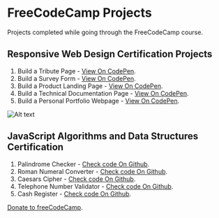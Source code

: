 # FreeCodeCamp Projects
Projects completed while going through the FreeCodeCamp course.

## Responsive Web Design Certification Projects
   1. Build a Tribute Page - [View On CodePen](https://codepen.io/santaeugeniaJ/full/abWdOXY).
   2. Build a Survey Form - [View On CodePen](https://codepen.io/santaeugeniaJ/full/MWmKpOR).
   3. Build a Product Landing Page - [View On CodePen](https://codepen.io/santaeugeniaJ/full/MWmKLRJ).
   4. Build a Technical Documentation Page - [View On CodePen](https://codepen.io/santaeugeniaJ/full/oNWBxrx).
   5. Build a Personal Portfolio Webpage - [View On CodePen](https://codepen.io/santaeugeniaJ/full/yLbgVqx).

   ![Alt text](https://user-images.githubusercontent.com/14861253/125516305-8458e0e0-75d4-4c47-8ea4-8d2cdda69898.png)

## JavaScript Algorithms and Data Structures Certification
   1. Palindrome Checker - [Check code On Github](https://github.com/AitorSantaeugenia/freecodecamp-projects/tree/main/javascript-algorithms-and-data-structure-projects/project_1).
   2. Roman Numeral Converter - [Check code On Github]().
   3. Caesars Cipher - [Check code On Github]().
   4. Telephone Number Validator - [Check code On Github]().
   5. Cash Register - [Check code On Github]().

   [Donate to freeCodeCamp](https://donate.freecodecamp.org/).
